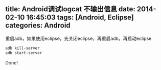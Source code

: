 ﻿title: Android调试logcat 不输出信息
date: 2014-02-10 16:45:03
tags: [Android, Eclipse]
categories: Android
---

重启adb，如果使用eclipse，先关闭eclipse，再重启adb，再启动eclipse

```sh
adb kill-server
adb start-server
```
Done!